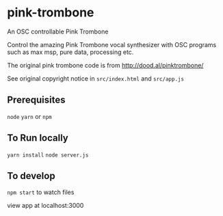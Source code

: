# pink-trombone
An OSC controllable Pink Trombone


Control the amazing Pink Trombone vocal synthesizer with OSC programs such as max msp, pure data, processing etc.


The original pink trombone code is from http://dood.al/pinktrombone/

See original copyright notice in `src/index.html` and `src/app.js`

## Prerequisites
`node`
`yarn` or `npm`


## To Run locally
`yarn install`
`node server.js` 


## To develop
`npm start` to watch files

view app at localhost:3000


<!-- npm run start:dev to runserver -->
